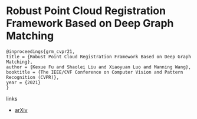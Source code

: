 # Robust Point Cloud Registration Framework Based on Deep Graph Matching

```
@inproceedings{grm_cvpr21,
title = {Robust Point Cloud Registration Framework Based on Deep Graph Matching},
author = {Kexue Fu and Shaolei Liu and Xiaoyuan Luo and Manning Wang},
booktitle = {The IEEE/CVF Conference on Computer Vision and Pattern Recognition (CVPR)},
year = {2021}
}
```

links
- [arXiv](https://arxiv.org/abs/2103.04256)
